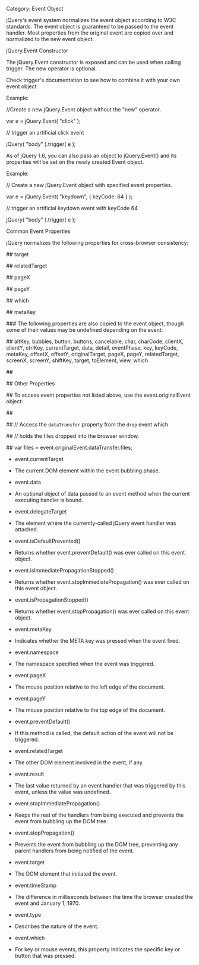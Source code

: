 ﻿Category: Event Object

jQuery's event system normalizes the event object according to W3C standards. The event object is guaranteed to be passed to the event handler. Most properties from the original event are copied over and normalized to the new event object.

jQuery.Event Constructor

The jQuery.Event constructor is exposed and can be used when calling trigger. The new operator is optional.

Check trigger's documentation to see how to combine it with your own event object.

Example:

//Create a new jQuery.Event object without the "new" operator.

var e = jQuery.Event( "click" );

// trigger an artificial click event

jQuery( "body" ).trigger( e );

As of jQuery 1.6, you can also pass an object to jQuery.Event() and its properties will be set on the newly created Event object.

Example:

// Create a new jQuery.Event object with specified event properties.

var e = jQuery.Event( "keydown", { keyCode: 64 } );

// trigger an artificial keydown event with keyCode 64

jQuery( "body" ).trigger( e );

Common Event Properties

jQuery normalizes the following properties for cross-browser consistency:

\## target

\## relatedTarget

\## pageX

\## pageY

\## which

\## metaKey

\### The following properties are also copied to the event object, though some of their values may be undefined depending on the event:

\##  altKey, bubbles, button, buttons, cancelable, char, charCode, clientX, clientY, ctrlKey, currentTarget, data, detail, eventPhase, key, keyCode, metaKey, offsetX, offsetY, originalTarget, pageX, pageY, relatedTarget, screenX, screenY, shiftKey, target, toElement, view, which

\##

\##  Other Properties

\##  To access event properties not listed above, use the event.originalEvent object:

\##

\##  // Access the `dataTransfer` property from the `drop` event which

\##  // holds the files dropped into the browser window.

\##  var files = event.originalEvent.dataTransfer.files;

* event.currentTarget
* The current DOM element within the event bubbling phase.

* event.data
* An optional object of data passed to an event method when the current executing handler is bound.

* event.delegateTarget
* The element where the currently-called jQuery event handler was attached.

* event.isDefaultPrevented()
* Returns whether event.preventDefault() was ever called on this event object.

* event.isImmediatePropagationStopped()
* Returns whether event.stopImmediatePropagation() was ever called on this event object.

* event.isPropagationStopped()
* Returns whether event.stopPropagation() was ever called on this event object.

* event.metaKey
* Indicates whether the META key was pressed when the event fired.

* event.namespace
* The namespace specified when the event was triggered.

* event.pageX
* The mouse position relative to the left edge of the document.

* event.pageY
* The mouse position relative to the top edge of the document.

* event.preventDefault()
* If this method is called, the default action of the event will not be triggered.

* event.relatedTarget
* The other DOM element involved in the event, if any.

* event.result
* The last value returned by an event handler that was triggered by this event, unless the value was undefined.

* event.stopImmediatePropagation()
* Keeps the rest of the handlers from being executed and prevents the event from bubbling up the DOM tree.

* event.stopPropagation()
* Prevents the event from bubbling up the DOM tree, preventing any parent handlers from being notified of the event.

* event.target
* The DOM element that initiated the event.

* event.timeStamp
* The difference in milliseconds between the time the browser created the event and January 1, 1970.

* event.type
* Describes the nature of the event.

* event.which
* For key or mouse events, this property indicates the specific key or button that was pressed.